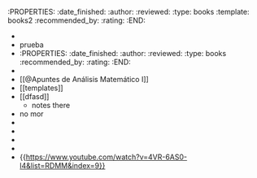 :PROPERTIES:
:date_finished: 
:author: 
:reviewed: 
:type: books
:template: books2
:recommended_by: 
:rating: 
:END:

-
- prueba
-
  :PROPERTIES:
  :date_finished: 
  :author: 
  :reviewed: 
  :type: books
  :recommended_by: 
  :rating: 
  :END:
-
- [[@Apuntes de Análisis Matemático I]]
- [[templates]]
- [[dfasd]]
	- notes there
- no mor
-
-
-
-
- {{https://www.youtube.com/watch?v=4VR-6AS0-l4&list=RDMM&index=9}}